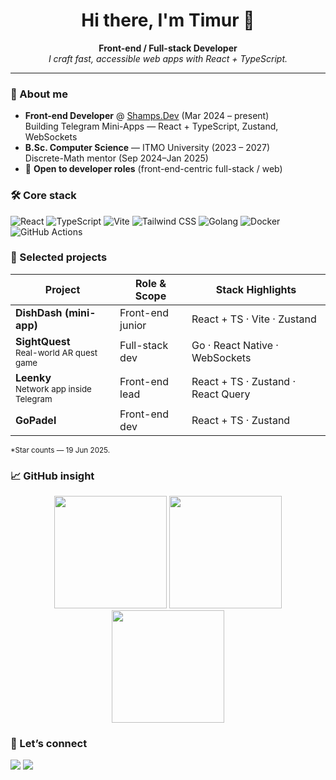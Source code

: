 <h1 align="center">Hi there, I'm Timur 👋</h1>

<p align="center">
  <b>Front-end&nbsp;/ Full-stack Developer</b><br/>
  <i>I craft fast, accessible web apps with&nbsp;React&nbsp;+&nbsp;TypeScript.</i>
</p>

---

### 🚀 About me

- **Front-end Developer** @ <a href="https://shamps.dev">Shamps.Dev</a> (Mar 2024 – present)  
  Building Telegram Mini-Apps — React&nbsp;+&nbsp;TypeScript, Zustand, WebSockets
- **B.Sc. Computer Science** — ITMO University (2023 – 2027)  
  Discrete-Math mentor (Sep 2024–Jan 2025)
- 📌 **Open to developer roles** (front-end-centric full-stack / web)

### 🛠 Core stack

![React](https://img.shields.io/badge/-React-20232A?style=for-the-badge&logo=react)
![TypeScript](https://img.shields.io/badge/-TypeScript-3178C6?style=for-the-badge&logo=typescript&logoColor=white)
![Vite](https://img.shields.io/badge/-Vite-646CFF?style=for-the-badge&logo=vite&logoColor=white)
![Tailwind CSS](https://img.shields.io/badge/-Tailwind-06B6D4?style=for-the-badge&logo=tailwindcss&logoColor=white)
![Golang](https://img.shields.io/badge/-Go-00ADD8?style=for-the-badge&logo=go)
![Docker](https://img.shields.io/badge/-Docker-2496ED?style=for-the-badge&logo=docker&logoColor=white)
![GitHub Actions](https://img.shields.io/badge/-GitHub%20Actions-2088FF?style=for-the-badge&logo=githubactions&logoColor=white)

### 🌟 Selected projects

| Project | Role & Scope | Stack Highlights |
|---------|--------------|------------------|
| **DishDash (mini-app)** | Front-end junior | React + TS · Vite · Zustand | 
| **SightQuest**<br/><sub>Real-world AR quest game</sub> | Full-stack dev | Go · React Native · WebSockets |
| **Leenky**<br/><sub>Network app inside Telegram</sub> | Front-end lead | React + TS · Zustand · React Query |**1** |
| **GoPadel** | Front-end dev | React + TS · Zustand | 

<sub>*Star counts — 19 Jun 2025.</sub>

### 📈 GitHub insight

<p align="center">
  <img height="180" src="https://github-readme-stats.vercel.app/api?username=PriestFaria&show_icons=true&theme=tokyonight&hide=stars,issues" />
  <img height="180" src="https://github-readme-stats.vercel.app/api/top-langs/?username=PriestFaria&layout=compact&langs_count=8&theme=tokyonight" />
  <br/>
  <img height="180" src="https://github-readme-streak-stats.herokuapp.com?user=PriestFaria&theme=tokyonight" />
</p>

### 🤝 Let’s connect

<a href="mailto:timuridit@gmail.com"><img src="https://img.shields.io/badge/Email-timuridit@gmail.com-D14836?style=for-the-badge&logo=gmail&logoColor=white"/></a>
<a href="https://t.me/PriestFaria"><img src="https://img.shields.io/badge/Telegram-@priest_faria-2CA5E0?style=for-the-badge&logo=telegram&logoColor=white"/></a>

